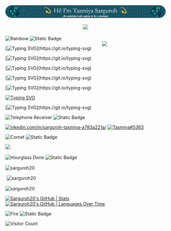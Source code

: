 <div align="center"> 
  <img src="github-header-image (2).png"> 
</div>
<br>

<div align="center"> 
  <img src="https://github.com/Anmol-Baranwal/Cool-GIFs-For-GitHub/assets/74038190/7d484dc9-68a9-4ee6-a767-aea59035c12d" width="1000"> 
</div>
<br>

<div alt="left">
  <img src="https://raw.githubusercontent.com/Tarikul-Islam-Anik/Animated-Fluent-Emojis/master/Emojis/Travel%20and%20places/Rainbow.png" alt="Rainbow" width="25" height="25" />
  <img alt="Static Badge" src="https://img.shields.io/badge/About_me-155263">
</div>

<img align="right" src="https://user-images.githubusercontent.com/74038190/219925452-a3b0d96d-6b65-45ee-b68a-b2208011b26c.jpg" width="200" />

<div align="left">
  
[![Typing SVG](https://readme-typing-svg.demolab.com?font=Libre+Baskerville&pause=1000&width=600&height=40&lines=%F0%9F%8E%93+I%E2%80%99m+currently+pursuing+my+Bachelors+in+IT.)](https://git.io/typing-svg)

[![Typing SVG](https://readme-typing-svg.demolab.com?font=Libre+Baskerville&pause=1000&width=600&height=40&lines=%E2%8F%B3+I'm+presently+working+on+Hackathon+Projects.)](https://git.io/typing-svg)

[![Typing SVG](https://readme-typing-svg.demolab.com?font=Libre+Baskerville&pause=1000&width=600&height=40&lines=%F0%9F%93%98+I'm+currently+learning+CS50X%2C+a+course+from+Harvard.)](https://git.io/typing-svg)

[![Typing SVG](https://readme-typing-svg.demolab.com?font=Libre+Baskerville&pause=1000&width=600&height=40&lines=+%F0%9F%93%95+I'm+also+honing+my+full+stack+development+skills.)](https://git.io/typing-svg)

[![Typing SVG](https://readme-typing-svg.demolab.com?font=Libre+Baskerville&pause=1000&width=600&height=40&lines=%F0%9F%91%A9%E2%80%8D%F0%9F%92%BB+All+of+my+projects+are+available+at+GitHub.)](https://git.io/typing-svg)

[![Typing SVG](https://readme-typing-svg.demolab.com?font=Libre+Baskerville&pause=1000&width=600&height=40&lines=%F0%9F%93%AB+Reach+out+to+me%3A+sargurohtasmiya%40gmail.com)](https://git.io/typing-svg)

[![Typing SVG](https://readme-typing-svg.demolab.com?font=Libre+Baskerville&pause=1000&width=600&height=40&lines=%F0%9F%99%83+Must+known+fact%3A+It+all+started+with+1s+%26+0s...)](https://git.io/typing-svg)

</div>

<div align="left">
  <img src="https://raw.githubusercontent.com/Tarikul-Islam-Anik/Animated-Fluent-Emojis/master/Emojis/Objects/Telephone%20Receiver.png" alt="Telephone Receiver" width="25" height="25" />
  <img alt="Static Badge" src="https://img.shields.io/badge/Connect_with_me-155263">
</div>

<p align="left">
  <a href="https://linkedin.com/in/inkedin.com/in/sarguroh-tasmiya-a783a221a/" target="blank"><img src="https://user-images.githubusercontent.com/74038190/235294012-0a55e343-37ad-4b0f-924f-c8431d9d2483.gif"
 width="50" alt="inkedin.com/in/sarguroh-tasmiya-a783a221a/"/></a>
  <a href="https://discord.gg/Tasmiya#5363" target="blank"><img src="https://user-images.githubusercontent.com/74038190/235294015-47144047-25ab-417c-af1b-6746820a20ff.gif" width="50" alt="Tasmiya#5363"/></a>
</p>

<div align="left">
  <img src="https://raw.githubusercontent.com/Tarikul-Islam-Anik/Animated-Fluent-Emojis/master/Emojis/Travel%20and%20places/Comet.png" alt="Comet" width="25" height="25" />
  <img alt="Static Badge" src="https://img.shields.io/badge/Languages_and_Tools-155263">
</div>

<p align="left">
  <a href="https://skillicons.dev">
    <img src="https://skillicons.dev/icons?i=c,cpp,java,html,css,mongodb,git,github,vscode" />
  </a>
</p>

<div align="left">
  <img src="https://raw.githubusercontent.com/Tarikul-Islam-Anik/Animated-Fluent-Emojis/master/Emojis/Travel%20and%20places/Hourglass%20Done.png" alt="Hourglass Done" width="25" height="25" />
  <img alt="Static Badge" src="https://img.shields.io/badge/GitHub_History-155263">
</div>

<p><img align="center" src="https://github-readme-stats.vercel.app/api/top-langs?username=sarguroh20&show_icons=true&locale=en&layout=compact" alt="sarguroh20" /></p>

<p>&nbsp;<img align="center" src="https://github-readme-stats.vercel.app/api?username=sarguroh20&show_icons=true&locale=en" alt="sarguroh20" /></p>

<p><img align="center" src="https://github-readme-streak-stats.herokuapp.com/?user=sarguroh20&" alt="sarguroh20" /></p>

[![Sarguroh20's GitHub | Stats](https://stats.quine.sh/Sarguroh20/github?theme=dark)](https://quine.sh?utm_source=widgets&utm_campaign=Sarguroh20)
[![Sarguroh20's GitHub | Languages Over Time](https://stats.quine.sh/Sarguroh20/languages-over-time?theme=dark)](https://quine.sh?utm_source=widgets&utm_campaign=Sarguroh20)

<div align="left">
  <img src="https://raw.githubusercontent.com/Tarikul-Islam-Anik/Animated-Fluent-Emojis/master/Emojis/Travel%20and%20places/Fire.png" alt="Fire" width="25" height="25" />
  <img alt="Static Badge" src="https://img.shields.io/badge/Visitors_count-155263">
</div>

![Visitor Count](https://profile-counter.glitch.me/Sarguroh20/count.svg)
